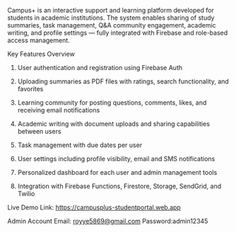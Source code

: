 
Campus+ is an interactive support and learning platform developed for students in academic institutions. The system enables sharing of study summaries, task management, Q&A community engagement, academic writing, and profile settings — fully integrated with Firebase and role-based access management.

Key Features Overview
1. User authentication and registration using Firebase Auth

2. Uploading summaries as PDF files with ratings, search functionality, and favorites

3. Learning community for posting questions, comments, likes, and receiving email notifications

4. Academic writing with document uploads and sharing capabilities between users

5. Task management with due dates per user

6. User settings including profile visibility, email and SMS notifications

7. Personalized dashboard for each user and admin management tools

8. Integration with Firebase Functions, Firestore, Storage, SendGrid, and Twilio

Live Demo Link:
https://campusplus-studentportal.web.app

Admin Account
Email: royye5869@gmail.com
Password:admin12345